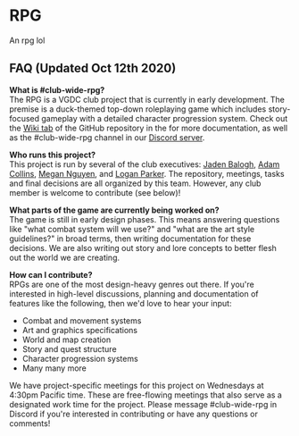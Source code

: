 # RPG
An rpg lol

## FAQ (Updated Oct 12th 2020)

**What is #club-wide-rpg?**  
The RPG is a VGDC club project that is currently in early development. The premise is a duck-themed top-down roleplaying game which includes story-focused gameplay with a detailed character progression system. Check out the [Wiki tab](https://github.com/ubco-video-game-development-club/rpg/wiki) of the GitHub repository in the for more documentation, as well as the #club-wide-rpg channel in our [Discord server](https://discord.gg/ydXaAjQ).

**Who runs this project?**  
This project is run by several of the club executives: [Jaden Balogh](https://github.com/JadenBalogh), [Adam Collins](https://github.com/wubbadukky), [Megan Nguyen](https://github.com/lilmergo), and [Logan Parker](https://github.com/LoganParker). The repository, meetings, tasks and final decisions are all organized by this team. However, any club member is welcome to contribute (see below)!

**What parts of the game are currently being worked on?**  
The game is still in early design phases. This means answering questions like "what combat system will we use?" and "what are the art style guidelines?" in broad terms, then writing documentation for these decisions. We are also writing out story and lore concepts to better flesh out the world we are creating.

**How can I contribute?**  
RPGs are one of the most design-heavy genres out there. If you're interested in high-level discussions, planning and documentation of features like the following, then we'd love to hear your input:
 - Combat and movement systems
 - Art and graphics specifications
 - World and map creation
 - Story and quest structure
 - Character progression systems
 - Many many more

We have project-specific meetings for this project on Wednesdays at 4:30pm Pacific time. These are free-flowing meetings that also serve as a designated work time for the project. Please message #club-wide-rpg in Discord if you're interested in contributing or have any questions or comments!
